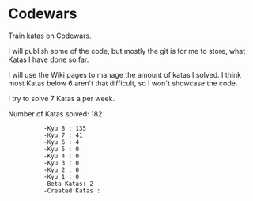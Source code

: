 # Codewars
Train katas on Codewars.

I will publish some of the code, but mostly the git is for me to store, what Katas I have done so far.

I will use the Wiki pages to manage the amount of katas I solved. I think most Katas below 6 aren't that difficult, so I won´t showcase the code.

I try to solve 7 Katas a per week.

Number of Katas solved: 182

              -Kyu 8 : 135
              -Kyu 7 : 41
              -Kyu 6 : 4
              -Kyu 5 : 0
              -Kyu 4 : 0
              -Kyu 3 : 0
              -Kyu 2 : 0
              -Kyu 1 : 0 
              -Beta Katas: 2
              -Created Katas :
              
              

                

